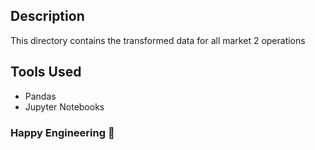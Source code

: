 ## Description
This directory contains the transformed data for all market 2 operations


## Tools Used
- Pandas
- Jupyter Notebooks


### Happy Engineering 🚀
